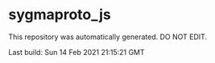 # sygmaproto_js
This repository was automatically generated. DO NOT EDIT. 

Last build: Sun 14 Feb 2021 21:15:21 GMT
